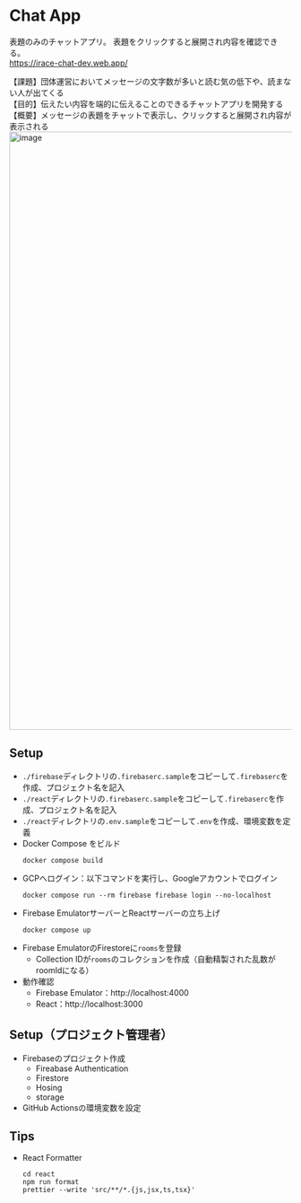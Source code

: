 # Chat App
表題のみのチャットアプリ。
表題をクリックすると展開され内容を確認できる。<br/>
https://irace-chat-dev.web.app/

【課題】団体運営においてメッセージの文字数が多いと読む気の低下や、読まない人が出てくる<br/>
【目的】伝えたい内容を端的に伝えることのできるチャットアプリを開発する<br/>
【概要】メッセージの表題をチャットで表示し、クリックすると展開され内容が表示される
<img width="1066" alt="image" src="https://github.com/idea-race/Chat-App/assets/154674924/a90385ae-4fd0-4cd8-a8f8-165e07bd169f">


## Setup
- `./firebase`ディレクトリの`.firebaserc.sample`をコピーして`.firebaserc`を作成、プロジェクト名を記入
- `./react`ディレクトリの`.firebaserc.sample`をコピーして`.firebaserc`を作成、プロジェクト名を記入
- `./react`ディレクトリの`.env.sample`をコピーして`.env`を作成、環境変数を定義
- Docker Compose をビルド
    ```
    docker compose build
    ```
- GCPへログイン：以下コマンドを実行し、Googleアカウントでログイン
    ```
    docker compose run --rm firebase firebase login --no-localhost
    ```
- Firebase EmulatorサーバーとReactサーバーの立ち上げ
    ```
    docker compose up
    ```
- Firebase EmulatorのFirestoreに`rooms`を登録
    - Collection IDが`rooms`のコレクションを作成（自動精製された乱数がroomIdになる）
- 動作確認
    - Firebase Emulator：http://localhost:4000
    - React：http://localhost:3000

## Setup（プロジェクト管理者）
- Firebaseのプロジェクト作成
    - Fireabase Authentication
    - Firestore
    - Hosing
    - storage 
- GitHub Actionsの環境変数を設定


## Tips
- React Formatter
    ```
    cd react
    npm run format
    prettier --write 'src/**/*.{js,jsx,ts,tsx}'
    ```
